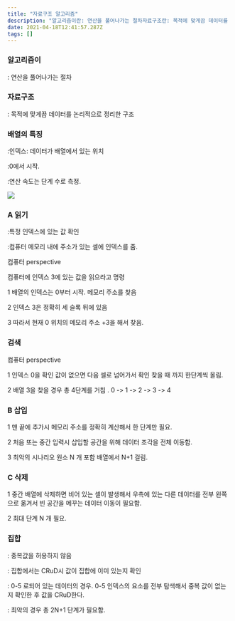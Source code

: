 ```yaml
---
title: "자료구조 알고리즘"
description: "알고리즘이란: 연산을 풀어나가는 절차자료구조란: 목적에 맞게끔 데이터를 논리적으로 정리한 구조배열 특징:인덱스: 데이터가 배열에서 있는 위치:0에서 시작. :연산 속도는 단계 수로 측정.  A 읽기:특정 인덱스에 있는 값 확인:컴퓨터 메모리 내에 주소가 있는 셀에 인덱"
date: 2021-04-18T12:41:57.287Z
tags: []
---
```

### 알고리즘이

: 연산을 풀어나가는 절차

 

### 자료구조

: 목적에 맞게끔 데이터를 논리적으로 정리한 구조

 

### 배열의 특징

:인덱스: 데이터가 배열에서 있는 위치

:0에서 시작. 

:연산 속도는 단계 수로 측정. 

 ![](/images/b4764680-73f6-4586-a2a5-53c3d50bb03d-image.png)


### A 읽기

:특정 인덱스에 있는 값 확인

:컴퓨터 메모리 내에 주소가 있는 셀에 인덱스를 줌.

 

컴퓨터 perspective

컴퓨터에 인덱스 3에 있는 값을 읽으라고 명령

1 배열의 인덱스는 0부터 시작. 메모리 주소를 찾음

2 인덱스 3은 정확히 세 슬록 뒤에 있음

3 따라서 현재 0 위치의 메모리 주소 +3을 해서 찾음. 

 

### 검색

컴퓨터 perspective

1 인덱스 0을 확인 값이 없으면 다음 셀로 넘어가서 확인 찾을 때 까지 한단계씩 올림.

2 배열 3을 찾을 경우 총 4단계를 거침 . 0 -> 1 -> 2 -> 3 -> 4

 

### B 삽입

1  맨 끝에 추가시 메모리 주소를 정확히 계산해서 한 단계만 필요.

2 처음 또는 중간 입력시 삽입할 공간을 위해 데이터 조각을 전체 이동함.

3 최악의 시나리오  원소 N 개 포함 배열에서 N+1 걸림. 

 

### C 삭제

1 중간 배열에 삭제하면 비어 있는 셀이 발생해서 우측에 있는 다른 데이터를 전부 왼쪽으로 옮겨서 빈 공간을 메꾸는 데이터 이동이 필요함. 

2 최대 단계 N 개 필요. 

 

### 집합

: 중복값을 허용하지 않음

: 집합에서는 CRuD시 값이 집합에 이미 있는지 확인

: 0-5 로되어 있는 데이터의 경우. 0-5 인덱스의 요소를 전부 탐색해서 중복 값이 없는지 확인한 후 값을 CRuD한다. 

: 최악의 경우 총 2N+1 단계가 필요함. 